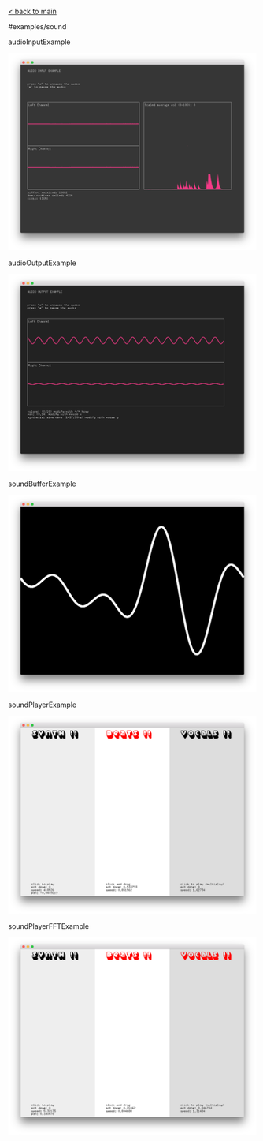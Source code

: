 [< back to main](../README.md)

#examples/sound

audioInputExample

![audioInputExample screenshot](audioInputExample.png)

audioOutputExample

![audioOutputExample screenshot](audioOutputExample.png)

soundBufferExample

![soundBufferExample screenshot](soundBufferExample.png)

soundPlayerExample

![soundPlayerExample screenshot](soundPlayerExample.png)

soundPlayerFFTExample

![soundPlayerFFTExample screenshot](soundPlayerFFTExample.png)


